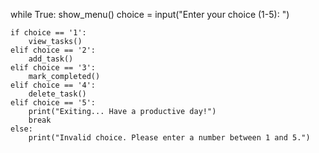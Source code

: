 while True:
    show_menu()
    choice = input("Enter your choice (1-5): ")

    if choice == '1':
        view_tasks()
    elif choice == '2':
        add_task()
    elif choice == '3':
        mark_completed()
    elif choice == '4':
        delete_task()
    elif choice == '5':
        print("Exiting... Have a productive day!")
        break
    else:
        print("Invalid choice. Please enter a number between 1 and 5.")
